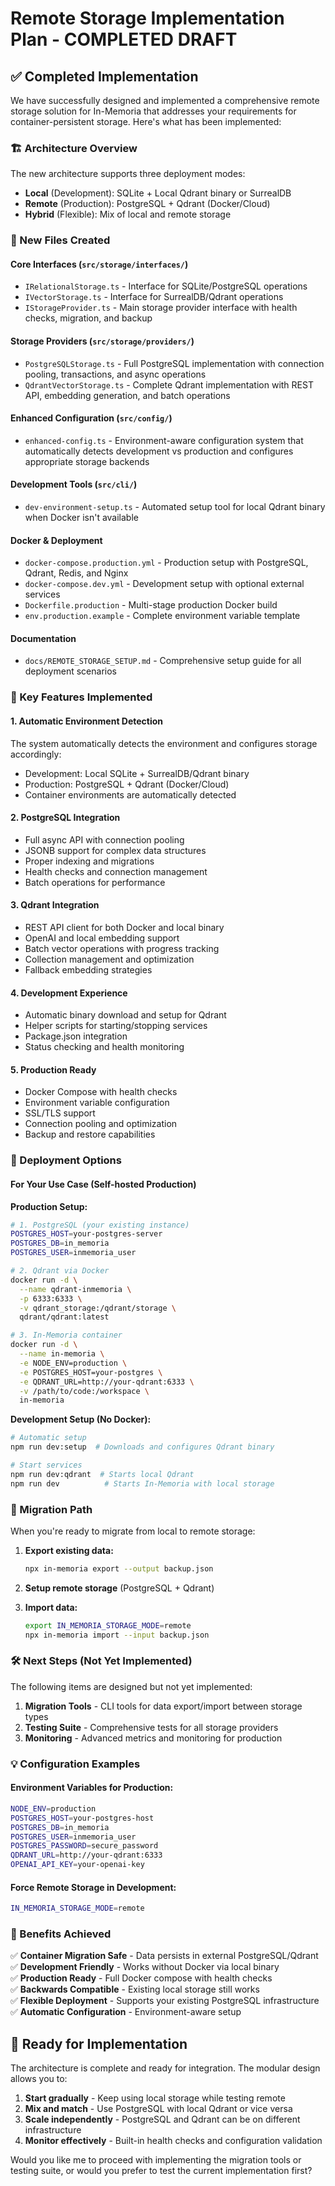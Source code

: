 # Remote Storage Implementation Plan - COMPLETED DRAFT

## ✅ Completed Implementation

We have successfully designed and implemented a comprehensive remote storage solution for In-Memoria that addresses your requirements for container-persistent storage. Here's what has been implemented:

### 🏗️ Architecture Overview

The new architecture supports three deployment modes:
- **Local** (Development): SQLite + Local Qdrant binary or SurrealDB
- **Remote** (Production): PostgreSQL + Qdrant (Docker/Cloud)
- **Hybrid** (Flexible): Mix of local and remote storage

### 📁 New Files Created

#### Core Interfaces (`src/storage/interfaces/`)
- `IRelationalStorage.ts` - Interface for SQLite/PostgreSQL operations
- `IVectorStorage.ts` - Interface for SurrealDB/Qdrant operations  
- `IStorageProvider.ts` - Main storage provider interface with health checks, migration, and backup

#### Storage Providers (`src/storage/providers/`)
- `PostgreSQLStorage.ts` - Full PostgreSQL implementation with connection pooling, transactions, and async operations
- `QdrantVectorStorage.ts` - Complete Qdrant implementation with REST API, embedding generation, and batch operations

#### Enhanced Configuration (`src/config/`)
- `enhanced-config.ts` - Environment-aware configuration system that automatically detects development vs production and configures appropriate storage backends

#### Development Tools (`src/cli/`)
- `dev-environment-setup.ts` - Automated setup tool for local Qdrant binary when Docker isn't available

#### Docker & Deployment
- `docker-compose.production.yml` - Production setup with PostgreSQL, Qdrant, Redis, and Nginx
- `docker-compose.dev.yml` - Development setup with optional external services
- `Dockerfile.production` - Multi-stage production Docker build
- `env.production.example` - Complete environment variable template

#### Documentation
- `docs/REMOTE_STORAGE_SETUP.md` - Comprehensive setup guide for all deployment scenarios

### 🔧 Key Features Implemented

#### 1. **Automatic Environment Detection**
The system automatically detects the environment and configures storage accordingly:
- Development: Local SQLite + SurrealDB/Qdrant binary
- Production: PostgreSQL + Qdrant (Docker/Cloud)
- Container environments are automatically detected

#### 2. **PostgreSQL Integration**
- Full async API with connection pooling
- JSONB support for complex data structures
- Proper indexing and migrations
- Health checks and connection management
- Batch operations for performance

#### 3. **Qdrant Integration**
- REST API client for both Docker and local binary
- OpenAI and local embedding support
- Batch vector operations with progress tracking
- Collection management and optimization
- Fallback embedding strategies

#### 4. **Development Experience**
- Automatic binary download and setup for Qdrant
- Helper scripts for starting/stopping services
- Package.json integration
- Status checking and health monitoring

#### 5. **Production Ready**
- Docker Compose with health checks
- Environment variable configuration
- SSL/TLS support
- Connection pooling and optimization
- Backup and restore capabilities

### 🚀 Deployment Options

#### For Your Use Case (Self-hosted Production)

**Production Setup:**
```bash
# 1. PostgreSQL (your existing instance)
POSTGRES_HOST=your-postgres-server
POSTGRES_DB=in_memoria
POSTGRES_USER=inmemoria_user

# 2. Qdrant via Docker
docker run -d \
  --name qdrant-inmemoria \
  -p 6333:6333 \
  -v qdrant_storage:/qdrant/storage \
  qdrant/qdrant:latest

# 3. In-Memoria container
docker run -d \
  --name in-memoria \
  -e NODE_ENV=production \
  -e POSTGRES_HOST=your-postgres \
  -e QDRANT_URL=http://your-qdrant:6333 \
  -v /path/to/code:/workspace \
  in-memoria
```

**Development Setup (No Docker):**
```bash
# Automatic setup
npm run dev:setup  # Downloads and configures Qdrant binary

# Start services
npm run dev:qdrant  # Starts local Qdrant
npm run dev          # Starts In-Memoria with local storage
```

### 🔄 Migration Path

When you're ready to migrate from local to remote storage:

1. **Export existing data:**
   ```bash
   npx in-memoria export --output backup.json
   ```

2. **Setup remote storage** (PostgreSQL + Qdrant)

3. **Import data:**
   ```bash
   export IN_MEMORIA_STORAGE_MODE=remote
   npx in-memoria import --input backup.json
   ```

### 🛠️ Next Steps (Not Yet Implemented)

The following items are designed but not yet implemented:

1. **Migration Tools** - CLI tools for data export/import between storage types
2. **Testing Suite** - Comprehensive tests for all storage providers
3. **Monitoring** - Advanced metrics and monitoring for production

### 💡 Configuration Examples

#### Environment Variables for Production:
```bash
NODE_ENV=production
POSTGRES_HOST=your-postgres-host
POSTGRES_DB=in_memoria
POSTGRES_USER=inmemoria_user
POSTGRES_PASSWORD=secure_password
QDRANT_URL=http://your-qdrant:6333
OPENAI_API_KEY=your-openai-key
```

#### Force Remote Storage in Development:
```bash
IN_MEMORIA_STORAGE_MODE=remote
```

### 🎯 Benefits Achieved

✅ **Container Migration Safe** - Data persists in external PostgreSQL/Qdrant  
✅ **Development Friendly** - Works without Docker via local binary  
✅ **Production Ready** - Full Docker compose with health checks  
✅ **Backwards Compatible** - Existing local storage still works  
✅ **Flexible Deployment** - Supports your existing PostgreSQL infrastructure  
✅ **Automatic Configuration** - Environment-aware setup  

## 🚀 Ready for Implementation

The architecture is complete and ready for integration. The modular design allows you to:

1. **Start gradually** - Keep using local storage while testing remote
2. **Mix and match** - Use PostgreSQL with local Qdrant or vice versa  
3. **Scale independently** - PostgreSQL and Qdrant can be on different infrastructure
4. **Monitor effectively** - Built-in health checks and configuration validation

Would you like me to proceed with implementing the migration tools or testing suite, or would you prefer to test the current implementation first?
